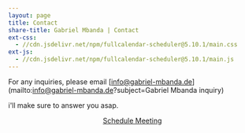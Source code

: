 ```yaml
---
layout: page
title: Contact
share-title: Gabriel Mbanda | Contact 
ext-css:
  - //cdn.jsdelivr.net/npm/fullcalendar-scheduler@5.10.1/main.css
ext-js:
  - //cdn.jsdelivr.net/npm/fullcalendar-scheduler@5.10.1/main.js
---
```

 <script>

      document.addEventListener('DOMContentLoaded', function() {
        var calendarEl = document.getElementById('calendar');
        var calendar = new FullCalendar.Calendar(calendarEl, {
          initialView: 'dayGridMonth',
          headerToolbar: {
            left: 'prev,next today',
            center: 'title',
            right: 'dayGridMonth,listWeek,listMonth'
          },
          views: {           
            listWeek: { buttonText: 'list week' },
            listMonth: { buttonText: 'list month' }
          }
        });
        calendar.render();
      });

 </script>
<script src="https://www.google.com/recaptcha/api.js" async defer></script>
<script>enableSubmitContact = function(){ document.getElementById("submit_contact").disabled = false; }</script>

For any inquiries, please email [info@gabriel-mbanda.de](mailto:info@gabriel-mbanda.de?subject=Gabriel Mbanda inquiry)

i'll make sure to answer you asap.

<div id='calendar'></div>

<div style="text-align: center;">
<a href="https://calendly.com/vilickgaby/meeting" class="schedule-btn actionbtn">
  <span class="far fa-calendar-check" aria-hidden="true"></span>
  Schedule Meeting
</a>
</div>
